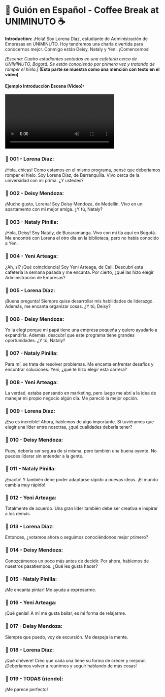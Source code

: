 # 📜 Guión en Español - Coffee Break at UNIMINUTO ☕

**Introduction:** ¡Hola! Soy Lorena Díaz, estudiante de Administración de Empresas en UNIMINUTO. Hoy tendremos una charla divertida para conocernos mejor. Conmigo están Deisy, Nataly y Yeni. ¡Comencemos!

*[Escena: Cuatro estudiantes sentadas en una cafetería cerca de UNIMINUTO, Bogotá. Se están conociendo por primera vez y tratando de romper el hielo.]* **(Esta parte se muestra como una mención con texto en el video)**

#### **Ejemplo Introducción Escena (Video):**

<video width="70%" controls>
  <source src="audios/Intro_Animated.mp4" type="video/mp4">
  Tu navegador no soporta el formato de video.
</video>

### 🌟 001 - Lorena Díaz:
¡Hola, chicas! Como estamos en el mismo programa, pensé que deberíamos romper el hielo. Soy Lorena Díaz, de Barranquilla. Vivo cerca de la universidad con mi prima. ¿Y ustedes?

### 🌟 002 - Deisy Mendoza:
¡Mucho gusto, Lorena! Soy Deisy Mendoza, de Medellín. Vivo en un apartamento con mi mejor amiga. ¿Y tú, Nataly?

### 🌟 003 - Nataly Pinilla:
¡Hola, Deisy! Soy Nataly, de Bucaramanga. Vivo con mi tía aquí en Bogotá. Me encontré con Lorena el otro día en la biblioteca, pero no había conocido a Yeni.

### 🌟 004 - Yeni Arteaga:
¿Ah, sí? ¡Qué coincidencia! Soy Yeni Arteaga, de Cali. Descubrí esta cafetería la semana pasada y me encanta. Por cierto, ¿qué las hizo elegir Administración de Empresas?

### 🌟 005 - Lorena Díaz:
¡Buena pregunta! Siempre quise desarrollar mis habilidades de liderazgo. Además, me encanta organizar cosas. ¿Y tú, Deisy?

### 🌟 006 - Deisy Mendoza:
Yo la elegí porque mi papá tiene una empresa pequeña y quiero ayudarlo a expandirla. Además, descubrí que este programa tiene grandes oportunidades. ¿Y tú, Nataly?

### 🌟 007 - Nataly Pinilla:
Para mí, se trata de resolver problemas. Me encanta enfrentar desafíos y encontrar soluciones. Yeni, ¿qué te hizo elegir esta carrera?

### 🌟 008 - Yeni Arteaga:
La verdad, estaba pensando en marketing, pero luego me abrí a la idea de manejar mi propio negocio algún día. Me pareció la mejor opción.

### 🌟 009 - Lorena Díaz:
¡Eso es increíble! Ahora, hablemos de algo importante. Si tuviéramos que elegir una líder entre nosotras, ¿qué cualidades debería tener?

### 🌟 010 - Deisy Mendoza:
Pues, debería ser segura de sí misma, pero también una buena oyente. No puedes liderar sin entender a la gente.

### 🌟 011 - Nataly Pinilla:
¡Exacto! Y también debe poder adaptarse rápido a nuevas ideas. ¡El mundo cambia muy rápido!

### 🌟 012 - Yeni Arteaga:
Totalmente de acuerdo. Una gran líder también debe ser creativa e inspirar a los demás.

### 🌟 013 - Lorena Díaz:
Entonces, ¿votamos ahora o seguimos conociéndonos mejor primero?

### 🌟 014 - Deisy Mendoza:
Conozcámonos un poco más antes de decidir. Por ahora, hablemos de nuestros pasatiempos. ¿Qué les gusta hacer?

### 🌟 015 - Nataly Pinilla:
¡Me encanta pintar! Me ayuda a expresarme.

### 🌟 016 - Yeni Arteaga:
¡Qué genial! A mí me gusta bailar, es mi forma de relajarme.

### 🌟 017 - Deisy Mendoza:
Siempre que puedo, voy de excursión. Me despeja la mente.

### 🌟 018 - Lorena Díaz:
¡Qué chévere! Creo que cada una tiene su forma de crecer y mejorar. ¡Deberíamos volver a reunirnos y seguir hablando de más cosas!

### 🌟 019 - TODAS (riendo):
¡Me parece perfecto!